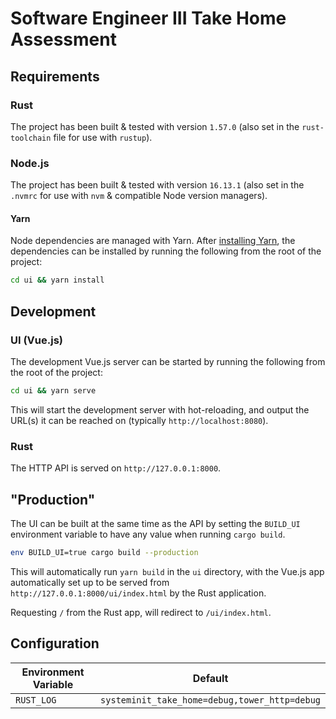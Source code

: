 # Software Engineer III Take Home Assessment

## Requirements

### Rust

The project has been built & tested with version `1.57.0` (also set in the
`rust-toolchain` file for use with `rustup`).

### Node.js

The project has been built & tested with version `16.13.1` (also set in the
`.nvmrc` for use with `nvm` & compatible Node version managers).

#### Yarn

Node dependencies are managed with Yarn. After [installing Yarn][install-yarn],
the dependencies can be installed by running the following from the root of the
project:

```bash
cd ui && yarn install
```

[install-yarn]: https://classic.yarnpkg.com/lang/en/docs/install/ "Yarn installation instructions"

## Development

### UI (Vue.js)

The development Vue.js server can be started by running the following from the
root of the project:

```bash
cd ui && yarn serve
```

This will start the development server with hot-reloading, and output the
URL(s) it can be reached on (typically `http://localhost:8080`).

### Rust

The HTTP API is served on `http://127.0.0.1:8000`.

## "Production"

The UI can be built at the same time as the API by setting the `BUILD_UI`
environment variable to have any value when running `cargo build`.

```bash
env BUILD_UI=true cargo build --production
```

This will automatically run `yarn build` in the `ui` directory, with the Vue.js
app automatically set up to be served from `http://127.0.0.1:8000/ui/index.html`
by the Rust application.

Requesting `/` from the Rust app, will redirect to `/ui/index.html`.

## Configuration

| Environment Variable | Default                                       |
|----------------------|-----------------------------------------------|
| `RUST_LOG`           | `systeminit_take_home=debug,tower_http=debug` |
